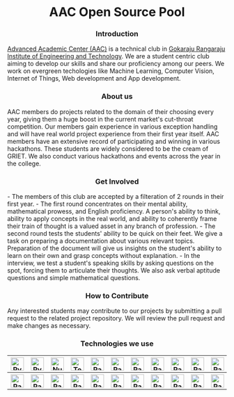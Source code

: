 <h1 align="center">AAC Open Source Pool</h1>

<h3 align="center">Introduction</h3>
<a href="https://www.aacgriet.com/"> Advanced Academic Center (AAC)</a> is a technical club in <a href="https://www.griet.ac.in/"> Gokaraju Rangaraju Institute of Engineering and Technology</a>. We are a student centric club aiming to develop our skills and share our proficiency among our peers. We work on evergreen techologies like Machine Learning, Computer Vision, Internet of Things, Web development and App development.

<h3 align="center">About us</h3>
AAC members do projects related to the domain of their choosing every year, giving them a huge boost in the current market's cut-throat competition. Our members gain experience in various exception handling and will have real world project experience from their first year itself. AAC members have an extensive record of participating and winning in various hackathons. These students are widely considered to be the cream of GRIET. We also conduct various hackathons and events across the year in the college. 

<h3 align="center">Get Involved</h3>
- The members of this club are accepted by a filteration of 2 rounds in their first year.
- The first round concentrates on their mental ability, mathematical prowess, and English proficiency. A person's ability to think, ability to apply concepts in the real world, and ability to coherently frame their train of thought is a valued asset in any branch of profession.
- The second round tests the students' ability to be quick on their feet. We give a task on preparing a documentation about various relevant topics. Preparation of the document will give us insights on the student's ability to learn on their own and grasp concepts without explanation.
- In the interview, we test a student's speaking skills by asking questions on the spot, forcing them to articulate their thoughts. We also ask verbal aptitude questions and simple mathematical questions.

<h3 align="center">How to Contribute</h3>
Any interested students may contribute to our projects by submitting a pull request to the related project repository. We will review the pull request and make changes as necessary. 
<h3 align="center">Technologies we use</h3>

<table> 
<tr> 
  <th><img src="https://upload.wikimedia.org/wikipedia/commons/thumb/c/c3/Python-logo-notext.svg/1869px-Python-logo-notext.svg.png" alt="Python" width="30px" height="30px"></th>
   <th><img src="https://upload.wikimedia.org/wikipedia/commons/thumb/1/1d/PyCharm_Icon.svg/2048px-PyCharm_Icon.svg.png" alt="Pycharm" width="30px" height="30px" ></th>
   <th><img src="https://user-images.githubusercontent.com/50221806/86498201-a8bd8680-bd39-11ea-9d08-66b610a8dc01.png" alt="Numpy" width="30px" height="30px" ></th>
   <th><img src="https://upload.wikimedia.org/wikipedia/commons/thumb/2/2d/Tensorflow_logo.svg/1915px-Tensorflow_logo.svg.png" alt="Tensorflow" width="30px" height="30px" ></th>
  <th>
    <img src="https://seeklogo.com/images/P/pandas-logo-776F6D45BB-seeklogo.com.png" alt="Pandas" width="30px" height="30px" >
  </th>
  <th> <img src="https://upload.wikimedia.org/wikipedia/commons/8/87/Arduino_Logo.svg" alt="Pandas" width="30px" height="30px" > </th>
   <th> <img src="https://avatars.githubusercontent.com/u/64278475?s=280&v=4" alt="Pandas" width="30px" height="30px" > </th>
   <th> <img src="https://play-lh.googleusercontent.com/DfEB91KZs7JrOIIufWJHJvZJx7bccODKCDjFD1FH4uS7jPZ2sLl-y-3K27u-GMjydg" alt="Pandas" width="30px" height="30px" > </th>
   <th> <img src="https://dart.dev/assets/shared/dart-logo-for-shares.png?2" alt="Pandas" width="30px" height="30px" > </th>
    <th> <img src="https://w7.pngwing.com/pngs/348/885/png-transparent-flutter-dev-illustration.png" alt="Pandas" width="30px" height="30px" > </th>
    <th> <img src="https://brandslogos.com/wp-content/uploads/images/large/java-logo-1.png" alt="Pandas" width="30px" height="30px" ></th>
    <th> <img src="https://cdn.filestackcontent.com/Lv9BugFSQAutCO785fFa" alt="Pandas" width="30px" height="30px" ></th>
    <th> <img src="https://toppng.com/uploads/preview/react-native-svg-transformer-allows-you-import-svg-aperture-science-innovators-logo-11562851994zqcpwozsvy.png" alt="Pandas" width="30px" height="30px" ></th>
    <th><img src="https://upload.wikimedia.org/wikipedia/commons/thumb/0/01/Created_with_Matplotlib-logo.svg/2048px-Created_with_Matplotlib-logo.svg.png" alt="Python" width="30px" height="30px"></th>

</tr>


<tr>

  <th> <img src="https://w7.pngwing.com/pngs/246/288/png-transparent-firebase-hd-logo.png" alt="Pandas" width="30px" height="30px" ></th>
  <th> <img src="https://w7.pngwing.com/pngs/1005/511/png-transparent-web-development-html-logo-world-wide-web-consortium-create-html-signature-angle-text-rectangle-thumbnail.png" alt="Pandas" width="30px" height="30px" ></th>
  <th> <img src="https://brandslogos.com/wp-content/uploads/images/large/css-logo.png" alt="Pandas" width="30px" height="30px" ></th>
  <th> <img src="https://w1.pngwing.com/pngs/136/126/png-transparent-javascript-logo-angularjs-nodejs-computer-programming-web-development-computer-software-jquery-yellow.png" alt="Pandas" width="30px" height="30px" ></th>
  <th> <img src="https://w7.pngwing.com/pngs/628/224/png-transparent-bootstrap-plain-wordmark-logo-icon.png" alt="Pandas" width="30px" height="30px" ></th>
  <th> <img src="https://w7.pngwing.com/pngs/1014/365/png-transparent-angular-js-full-logo-tech-companies.png" alt="Pandas" width="30px" height="30px" ></th>
  <th> <img src="https://images.ctfassets.net/23aumh6u8s0i/c04wENP3FnbevwdWzrePs/1e2739fa6d0aa5192cf89599e009da4e/nextjs" alt="Pandas" width="30px" height="30px" ></th>
  <th><img src="https://w7.pngwing.com/pngs/956/695/png-transparent-mongodb-original-wordmark-logo-icon-thumbnail.png" alt="Pandas" width="30px" height="30px" > </th>
  <th> <img src="https://w7.pngwing.com/pngs/648/190/png-transparent-figma-logo-tech-companies-thumbnail.png" alt="Pandas" width="30px" height="30px" ></th>
  <th> <img src="https://upload.wikimedia.org/wikipedia/commons/thumb/2/27/PHP-logo.svg/2560px-PHP-logo.svg.png" alt="Pandas" width="30px" height="30px" ></th>
  <th> <img src="https://www.topsqill.com/Upload/Course/637498279774051823.png" alt="Pandas" width="30px" height="30px" ></th>
  <th> <img src="https://github.com/opencv/opencv/wiki/logo/OpenCV_logo_no_text.png" alt="Pandas" width="30px" height="30px" ></th>
  <th> <img src="https://user-images.githubusercontent.com/50221806/86498201-a8bd8680-bd39-11ea-9d08-66b610a8dc01.png" alt="Pandas" width="30px" height="30px" ></th>
  <th> <img src="https://mediapipe.dev/demo/holistic_remote/logo_white.png" alt="Pandas" width="30px" height="30px" ></th>
  
  
</tr>
  

  



</table>








